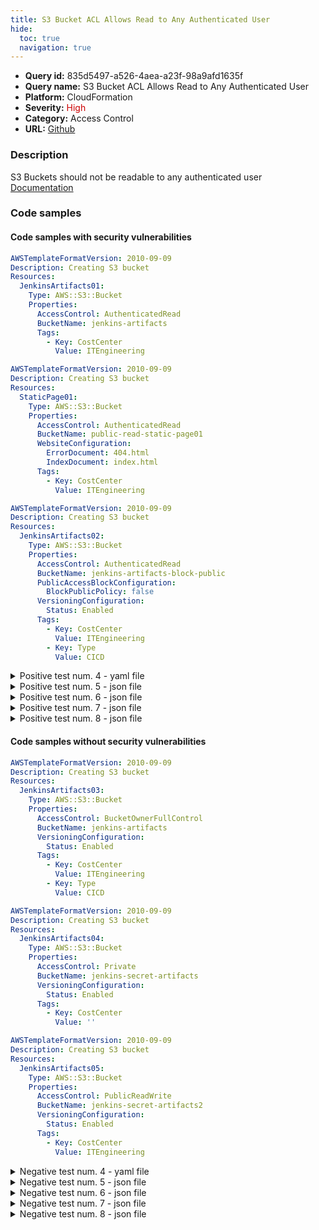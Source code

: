 ```yaml
---
title: S3 Bucket ACL Allows Read to Any Authenticated User
hide:
  toc: true
  navigation: true
---
```


<style>
  .highlight .hll {
    background-color: #ff171742;
  }
  .md-content {
    max-width: 1100px;
    margin: 0 auto;
  }
</style>

-   **Query id:** 835d5497-a526-4aea-a23f-98a9afd1635f
-   **Query name:** S3 Bucket ACL Allows Read to Any Authenticated User
-   **Platform:** CloudFormation
-   **Severity:** <span style="color:#C00">High</span>
-   **Category:** Access Control
-   **URL:** [Github](https://github.com/Checkmarx/kics/tree/master/assets/queries/cloudFormation/aws/s3_bucket_acl_allows_read_to_any_authenticated_user)

### Description
S3 Buckets should not be readable to any authenticated user<br>
[Documentation](https://docs.aws.amazon.com/AWSCloudFormation/latest/UserGuide/aws-properties-s3-bucket.html)

### Code samples
#### Code samples with security vulnerabilities
```yaml title="Positive test num. 1 - yaml file" hl_lines="7"
AWSTemplateFormatVersion: 2010-09-09
Description: Creating S3 bucket
Resources:
  JenkinsArtifacts01:
    Type: AWS::S3::Bucket
    Properties:
      AccessControl: AuthenticatedRead
      BucketName: jenkins-artifacts
      Tags:
        - Key: CostCenter
          Value: ITEngineering

```
```yaml title="Positive test num. 2 - yaml file" hl_lines="7"
AWSTemplateFormatVersion: 2010-09-09
Description: Creating S3 bucket
Resources:
  StaticPage01:
    Type: AWS::S3::Bucket
    Properties:
      AccessControl: AuthenticatedRead
      BucketName: public-read-static-page01
      WebsiteConfiguration:
        ErrorDocument: 404.html
        IndexDocument: index.html
      Tags:
        - Key: CostCenter
          Value: ITEngineering

```
```yaml title="Positive test num. 3 - yaml file" hl_lines="7"
AWSTemplateFormatVersion: 2010-09-09
Description: Creating S3 bucket
Resources:
  JenkinsArtifacts02:
    Type: AWS::S3::Bucket
    Properties:
      AccessControl: AuthenticatedRead
      BucketName: jenkins-artifacts-block-public
      PublicAccessBlockConfiguration:
        BlockPublicPolicy: false
      VersioningConfiguration:
        Status: Enabled
      Tags:
        - Key: CostCenter
          Value: ITEngineering
        - Key: Type
          Value: CICD

```
<details><summary>Positive test num. 4 - yaml file</summary>

```yaml hl_lines="7"
AWSTemplateFormatVersion: 2010-09-09
Description: Creating S3 bucket
Resources:
  S3BucketForWebsiteContent:
    Type: AWS::S3::Bucket
    Properties:
      AccessControl: AuthenticatedRead
      WebsiteConfiguration:
        IndexDocument: index.html
        ErrorDocument: error.html

```
</details>
<details><summary>Positive test num. 5 - json file</summary>

```json hl_lines="7"
{
  "AWSTemplateFormatVersion": "2010-09-09T00:00:00Z",
  "Description": "Creating S3 bucket",
  "Resources": {
    "JenkinsArtifacts01": {
      "Properties": {
        "AccessControl": "AuthenticatedRead",
        "BucketName": "jenkins-artifacts",
        "Tags": [
          {
            "Value": "ITEngineering",
            "Key": "CostCenter"
          }
        ]
      },
      "Type": "AWS::S3::Bucket"
    }
  }
}

```
</details>
<details><summary>Positive test num. 6 - json file</summary>

```json hl_lines="7"
{
  "AWSTemplateFormatVersion": "2010-09-09T00:00:00Z",
  "Description": "Creating S3 bucket",
  "Resources": {
    "StaticPage01": {
      "Properties": {
        "AccessControl": "AuthenticatedRead",
        "BucketName": "public-read-static-page01",
        "WebsiteConfiguration": {
          "ErrorDocument": "404.html",
          "IndexDocument": "index.html"
        },
        "Tags": [
          {
            "Key": "CostCenter",
            "Value": "ITEngineering"
          }
        ]
      },
      "Type": "AWS::S3::Bucket"
    }
  }
}

```
</details>
<details><summary>Positive test num. 7 - json file</summary>

```json hl_lines="20"
{
  "Description": "Creating S3 bucket",
  "Resources": {
    "JenkinsArtifacts02": {
      "Type": "AWS::S3::Bucket",
      "Properties": {
        "VersioningConfiguration": {
          "Status": "Enabled"
        },
        "Tags": [
          {
            "Key": "CostCenter",
            "Value": "ITEngineering"
          },
          {
            "Key": "Type",
            "Value": "CICD"
          }
        ],
        "AccessControl": "AuthenticatedRead",
        "BucketName": "jenkins-artifacts-block-public",
        "PublicAccessBlockConfiguration": {
          "BlockPublicPolicy": false
        }
      }
    }
  },
  "AWSTemplateFormatVersion": "2010-09-09T00:00:00Z"
}

```
</details>
<details><summary>Positive test num. 8 - json file</summary>

```json hl_lines="7"
{
  "Description": "Creating S3 bucket",
  "Resources": {
    "S3BucketForWebsiteContent": {
      "Type": "AWS::S3::Bucket",
      "Properties": {
        "AccessControl": "AuthenticatedRead",
        "WebsiteConfiguration": {
          "IndexDocument": "index.html",
          "ErrorDocument": "error.html"
        }
      }
    }
  },
  "AWSTemplateFormatVersion": "2010-09-09T00:00:00Z"
}

```
</details>


#### Code samples without security vulnerabilities
```yaml title="Negative test num. 1 - yaml file"
AWSTemplateFormatVersion: 2010-09-09
Description: Creating S3 bucket
Resources:
  JenkinsArtifacts03:
    Type: AWS::S3::Bucket
    Properties:
      AccessControl: BucketOwnerFullControl
      BucketName: jenkins-artifacts
      VersioningConfiguration:
        Status: Enabled
      Tags:
        - Key: CostCenter
          Value: ITEngineering
        - Key: Type
          Value: CICD

```
```yaml title="Negative test num. 2 - yaml file"
AWSTemplateFormatVersion: 2010-09-09
Description: Creating S3 bucket
Resources:
  JenkinsArtifacts04:
    Type: AWS::S3::Bucket
    Properties:
      AccessControl: Private
      BucketName: jenkins-secret-artifacts
      VersioningConfiguration:
        Status: Enabled
      Tags:
        - Key: CostCenter
          Value: ''

```
```yaml title="Negative test num. 3 - yaml file"
AWSTemplateFormatVersion: 2010-09-09
Description: Creating S3 bucket
Resources:
  JenkinsArtifacts05:
    Type: AWS::S3::Bucket
    Properties:
      AccessControl: PublicReadWrite
      BucketName: jenkins-secret-artifacts2
      VersioningConfiguration:
        Status: Enabled
      Tags:
        - Key: CostCenter
          Value: ITEngineering

```
<details><summary>Negative test num. 4 - yaml file</summary>

```yaml
AWSTemplateFormatVersion: 2010-09-09
Description: Creating S3 bucket
Resources:
  StaticPage03:
    Type: AWS::S3::Bucket
    Properties:
      AccessControl: PublicRead
      BucketName: public-read-static-page
      WebsiteConfiguration:
        ErrorDocument: 404.html
        IndexDocument: index.html
      Tags:
        - Key: CostCenter
          Value: ITEngineering
Outputs:
  WebsiteURL:
    Value:
      Fn::GetAtt:
        - StaticPage03
        - WebsiteURL
    Description: URL for website hosted on S3
  S3BucketSecureURL:
    Value:
      Fn::Join:
        - ""
        - - https://
          - Fn::GetAtt:
              - StaticPage03
              - DomainName
    Description: Name of S3 bucket to hold website content

```
</details>
<details><summary>Negative test num. 5 - json file</summary>

```json
{
  "AWSTemplateFormatVersion": "2010-09-09T00:00:00Z",
  "Description": "Creating S3 bucket",
  "Resources": {
    "JenkinsArtifacts03": {
      "Type": "AWS::S3::Bucket",
      "Properties": {
        "Tags": [
          {
            "Key": "CostCenter",
            "Value": "ITEngineering"
          },
          {
            "Key": "Type",
            "Value": "CICD"
          }
        ],
        "AccessControl": "BucketOwnerFullControl",
        "BucketName": "jenkins-artifacts",
        "VersioningConfiguration": {
          "Status": "Enabled"
        }
      }
    }
  }
}

```
</details>
<details><summary>Negative test num. 6 - json file</summary>

```json
{
  "AWSTemplateFormatVersion": "2010-09-09T00:00:00Z",
  "Description": "Creating S3 bucket",
  "Resources": {
    "JenkinsArtifacts04": {
      "Type": "AWS::S3::Bucket",
      "Properties": {
        "AccessControl": "Private",
        "BucketName": "jenkins-secret-artifacts",
        "VersioningConfiguration": {
          "Status": "Enabled"
        },
        "Tags": [
          {
            "Key": "CostCenter",
            "Value": ""
          }
        ]
      }
    }
  }
}

```
</details>
<details><summary>Negative test num. 7 - json file</summary>

```json
{
  "AWSTemplateFormatVersion": "2010-09-09T00:00:00Z",
  "Description": "Creating S3 bucket",
  "Resources": {
    "JenkinsArtifacts05": {
      "Properties": {
        "BucketName": "jenkins-secret-artifacts2",
        "VersioningConfiguration": {
          "Status": "Enabled"
        },
        "Tags": [
          {
            "Value": "ITEngineering",
            "Key": "CostCenter"
          }
        ],
        "AccessControl": "PublicReadWrite"
      },
      "Type": "AWS::S3::Bucket"
    }
  }
}

```
</details>
<details><summary>Negative test num. 8 - json file</summary>

```json
{
  "Resources": {
    "StaticPage03": {
      "Type": "AWS::S3::Bucket",
      "Properties": {
        "Tags": [
          {
            "Key": "CostCenter",
            "Value": "ITEngineering"
          }
        ],
        "AccessControl": "PublicRead",
        "BucketName": "public-read-static-page",
        "WebsiteConfiguration": {
          "ErrorDocument": "404.html",
          "IndexDocument": "index.html"
        }
      }
    }
  },
  "Outputs": {
    "WebsiteURL": {
      "Value": {
        "Fn::GetAtt": [
          "StaticPage03",
          "WebsiteURL"
        ]
      },
      "Description": "URL for website hosted on S3"
    },
    "S3BucketSecureURL": {
      "Description": "Name of S3 bucket to hold website content",
      "Value": {
        "Fn::Join": [
          "",
          [
            "https://",
            {
              "Fn::GetAtt": [
                "StaticPage03",
                "DomainName"
              ]
            }
          ]
        ]
      }
    }
  },
  "AWSTemplateFormatVersion": "2010-09-09T00:00:00Z",
  "Description": "Creating S3 bucket"
}

```
</details>
